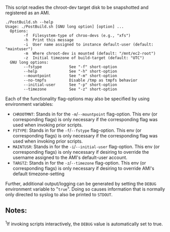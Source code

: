 This script readies the chroot-dev target disk to be snapshotted and registered as an AMI.

~~~
./PostBuild.sh --help
Usage: ./PostBuild.sh [GNU long option] [option] ...
  Options:
        -f  Filesystem-type of chroo-devs (e.g., "xfs")
        -h  Print this message
        -i  User name assigned to instance default-user (default: "maintuser")
        -m  Where chroot-dev is mounted (default: "/mnt/ec2-root")
        -z  Initial timezone of build-target (default: "UTC")
  GNU long options:
        --fstype            See "-f" short-option
        --help              See "-h" short-option
        --mountpoint        See "-m" short-option
        --no-tmpfs          Disable /tmp as tmpfs behavior
        --initial-user      See "-p" short-option
        --timezone          See "-z" short-option
~~~

Each of the functionality flag-options may also be specified by using environment variables:

- `CHROOTMNT`: Stands in for the `-m`/`--mountpoint` flag-option. This env (or corresponding flags) is only necessary if the corresponding flag was used when invoking prior scripts.
- `FSTYPE`: Stands in for the `-f`/`--fstype` flag-option. This env (or corresponding flags) is only necessary if the corresponding flag was used when invoking prior scripts.
- `MAINTUSR`: Stands in for the `-i`/`--initial-user` flag-option. This env (or corresponding flags) is only necessary if desiring to override the username assigned to the AMI's default-user account.
- `TARGTZ`: Stands in for the `-z`/`--timezone` flag-option. This env (or corresponding flags) is only necessary if desiring to override AMI's default timezone-setting


Further, additional output/logging can be generated by setting the `DEBUG` environment variable to "`true`". Doing so causes information that is normally only directed to syslog to also be printed to `STDOUT`.

## Notes:

<sup>1</sup>If invoking scripts interactively, the `DEBUG` value is automatically set to true.

